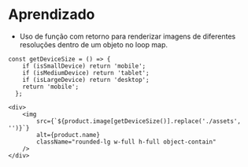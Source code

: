 # Aprendizado

- Uso de função com retorno para renderizar imagens de diferentes resoluções dentro de um objeto no loop map.

```
const getDeviceSize = () => {
    if (isSmallDevice) return 'mobile';
    if (isMediumDevice) return 'tablet';
    if (isLargeDevice) return 'desktop';
    return 'mobile';
  };

```

```
<div>
    <img
        src={`${product.image[getDeviceSize()].replace('./assets', '')}`}
        alt={product.name}
        className="rounded-lg w-full h-full object-contain"
    />
</div>
```
